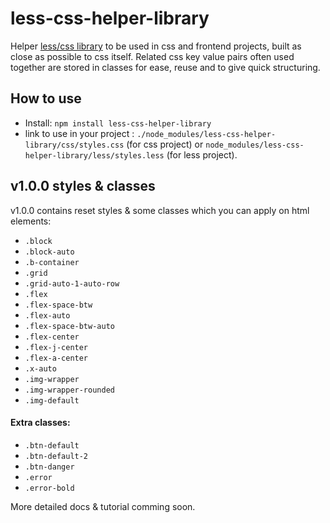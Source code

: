 # less-css-helper-library

Helper [less/css library](https://github.com/code-collabo/less-css-helper-library) to be used in css and frontend projects, built as close as possible to css itself. Related css key value pairs often used together are stored in classes for ease, reuse and to give quick structuring.

## How to use
* Install: `npm install less-css-helper-library`
* link to use in your project : `./node_modules/less-css-helper-library/css/styles.css` (for css project) or `node_modules/less-css-helper-library/less/styles.less` (for less project).

## v1.0.0 styles & classes
v1.0.0 contains reset styles & some classes which you can apply on html elements:

* `.block` 
* `.block-auto`
* `.b-container` 
* `.grid`
* `.grid-auto-1-auto-row` 
* `.flex` 
* `.flex-space-btw` 
* `.flex-auto` 
* `.flex-space-btw-auto` 
* `.flex-center` 
* `.flex-j-center` 
* `.flex-a-center` 
* `.x-auto` 
* `.img-wrapper` 
* `.img-wrapper-rounded` 
* `.img-default`

#### Extra classes:
* `.btn-default` 
* `.btn-default-2` 
* `.btn-danger`
* `.error`
* `.error-bold`

More detailed docs & tutorial comming soon.

